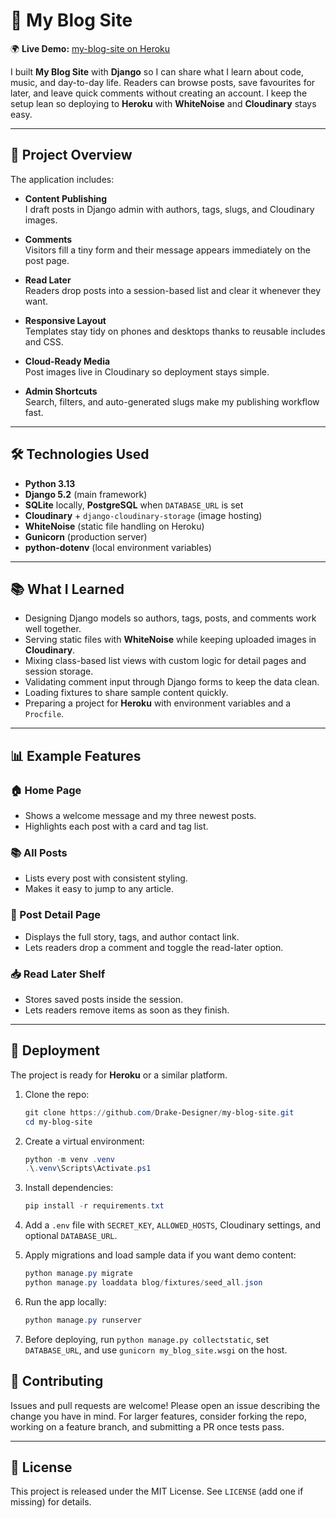 # 📝 My Blog Site

🌍 **Live Demo:** [my-blog-site on Heroku](https://my-blog-site-a847981c248e.herokuapp.com/)

I built **My Blog Site** with **Django** so I can share what I learn about code, music, and day-to-day life. Readers can browse posts, save favourites for later, and leave quick comments without creating an account. I keep the setup lean so deploying to **Heroku** with **WhiteNoise** and **Cloudinary** stays easy.

---

## 📌 Project Overview

The application includes:

- **Content Publishing**  
   I draft posts in Django admin with authors, tags, slugs, and Cloudinary images.

- **Comments**  
   Visitors fill a tiny form and their message appears immediately on the post page.

- **Read Later**  
   Readers drop posts into a session-based list and clear it whenever they want.

- **Responsive Layout**  
   Templates stay tidy on phones and desktops thanks to reusable includes and CSS.

- **Cloud-Ready Media**  
   Post images live in Cloudinary so deployment stays simple.

- **Admin Shortcuts**  
   Search, filters, and auto-generated slugs make my publishing workflow fast.

---

## 🛠️ Technologies Used

- **Python 3.13**  
- **Django 5.2** (main framework)  
- **SQLite** locally, **PostgreSQL** when `DATABASE_URL` is set  
- **Cloudinary** + `django-cloudinary-storage` (image hosting)  
- **WhiteNoise** (static file handling on Heroku)  
- **Gunicorn** (production server)  
- **python-dotenv** (local environment variables)

---

## 📚 What I Learned

- Designing Django models so authors, tags, posts, and comments work well together.  
- Serving static files with **WhiteNoise** while keeping uploaded images in **Cloudinary**.  
- Mixing class-based list views with custom logic for detail pages and session storage.  
- Validating comment input through Django forms to keep the data clean.  
- Loading fixtures to share sample content quickly.  
- Preparing a project for **Heroku** with environment variables and a `Procfile`.

---

## 📊 Example Features

### 🏠 Home Page

- Shows a welcome message and my three newest posts.  
- Highlights each post with a card and tag list.

### 📚 All Posts

- Lists every post with consistent styling.  
- Makes it easy to jump to any article.

### 📝 Post Detail Page

- Displays the full story, tags, and author contact link.  
- Lets readers drop a comment and toggle the read-later option.

### 📥 Read Later Shelf

- Stores saved posts inside the session.  
- Lets readers remove items as soon as they finish.

---

## 🚀 Deployment

The project is ready for **Heroku** or a similar platform.

1. Clone the repo:

   ```powershell
   git clone https://github.com/Drake-Designer/my-blog-site.git
   cd my-blog-site
   ```

2. Create a virtual environment:

   ```powershell
   python -m venv .venv
   .\.venv\Scripts\Activate.ps1
   ```

3. Install dependencies:

   ```powershell
   pip install -r requirements.txt
   ```

4. Add a `.env` file with `SECRET_KEY`, `ALLOWED_HOSTS`, Cloudinary settings, and optional `DATABASE_URL`.  
5. Apply migrations and load sample data if you want demo content:

   ```powershell
   python manage.py migrate
   python manage.py loaddata blog/fixtures/seed_all.json
   ```

6. Run the app locally:

   ```powershell
   python manage.py runserver
   ```

7. Before deploying, run `python manage.py collectstatic`, set `DATABASE_URL`, and use `gunicorn my_blog_site.wsgi` on the host.


## 🤝 Contributing

Issues and pull requests are welcome! Please open an issue describing the change you have in mind. For larger features, consider forking the repo, working on a feature branch, and submitting a PR once tests pass.

---

## 📄 License

This project is released under the MIT License. See `LICENSE` (add one if missing) for details.
